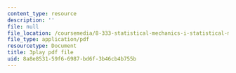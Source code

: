 ```yaml
---
content_type: resource
description: ''
file: null
file_location: /coursemedia/8-333-statistical-mechanics-i-statistical-mechanics-of-particles-fall-2013/8a8e853159f66987bd6f3b46cb4b755b_8woIHrY6eM0.pdf
file_type: application/pdf
resourcetype: Document
title: 3play pdf file
uid: 8a8e8531-59f6-6987-bd6f-3b46cb4b755b
---
```

